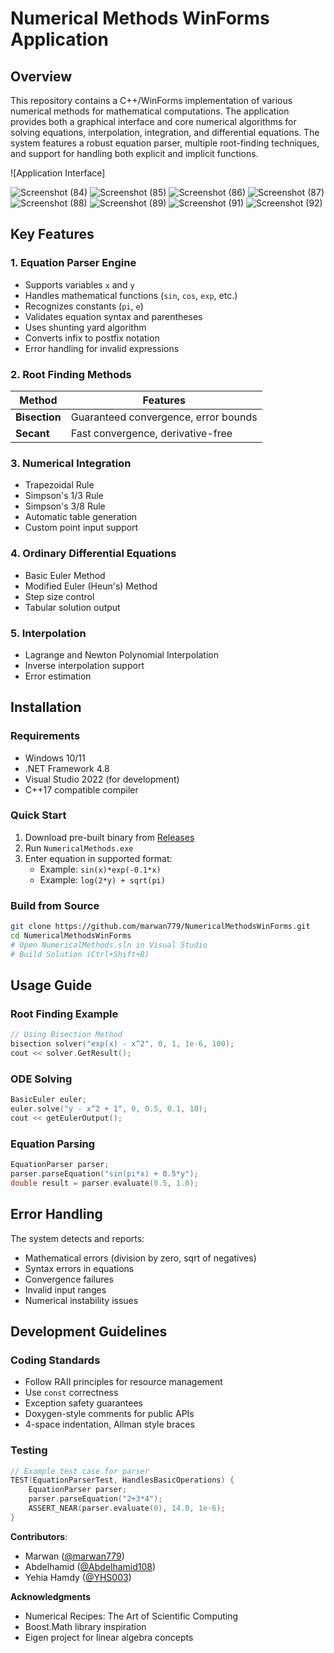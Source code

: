 # Numerical Methods WinForms Application

## Overview

This repository contains a C++/WinForms implementation of various numerical methods for mathematical computations. The application provides both a graphical interface and core numerical algorithms for solving equations, interpolation, integration, and differential equations. The system features a robust equation parser, multiple root-finding techniques, and support for handling both explicit and implicit functions.

![Application Interface]

![Screenshot (84)](https://github.com/user-attachments/assets/30da17aa-effc-4c09-8a86-0d6dcb9d59b7)
![Screenshot (85)](https://github.com/user-attachments/assets/10e605bd-d492-469d-a4c5-4cf7d9b80279)
![Screenshot (86)](https://github.com/user-attachments/assets/71b7823d-cf54-4bc9-9d4e-7f83d7df3801)
![Screenshot (87)](https://github.com/user-attachments/assets/d6f7f1e6-c092-4a4c-80a7-afc3387177a2)
![Screenshot (88)](https://github.com/user-attachments/assets/e6b01d01-da52-467c-8089-127fed453ca7)
![Screenshot (89)](https://github.com/user-attachments/assets/8134218b-200c-441c-aa65-aed82714fcfd)
![Screenshot (91)](https://github.com/user-attachments/assets/358c2bab-24f6-45ed-ad92-abf6c730acf8)
![Screenshot (92)](https://github.com/user-attachments/assets/fe046f20-e97a-47e4-9220-305d1c2e6ad0)

## Key Features

### 1. **Equation Parser Engine**
- Supports variables `x` and `y`
- Handles mathematical functions (`sin`, `cos`, `exp`, etc.)
- Recognizes constants (`pi`, `e`)
- Validates equation syntax and parentheses
- Uses shunting yard algorithm 
- Converts infix to postfix notation
- Error handling for invalid expressions

### 2. Root Finding Methods
| Method          | Features                              |
|-----------------|---------------------------------------|
| **Bisection**   | Guaranteed convergence, error bounds  |
| **Secant**      | Fast convergence, derivative-free    |

### 3. Numerical Integration
- Trapezoidal Rule
- Simpson's 1/3 Rule
- Simpson's 3/8 Rule
- Automatic table generation
- Custom point input support

### 4. Ordinary Differential Equations
- Basic Euler Method
- Modified Euler (Heun's) Method
- Step size control
- Tabular solution output

### 5. Interpolation
- Lagrange and Newton Polynomial Interpolation
- Inverse interpolation support
- Error estimation

## Installation

### Requirements
- Windows 10/11
- .NET Framework 4.8
- Visual Studio 2022 (for development)
- C++17 compatible compiler

### Quick Start
1. Download pre-built binary from [Releases](https://github.com/marwan779/NumericalMethodsWinForms/releases)
2. Run `NumericalMethods.exe`
3. Enter equation in supported format:
   - Example: `sin(x)*exp(-0.1*x)`
   - Example: `log(2*y) + sqrt(pi)`

### Build from Source
```bash
git clone https://github.com/marwan779/NumericalMethodsWinForms.git
cd NumericalMethodsWinForms
# Open NumericalMethods.sln in Visual Studio
# Build Solution (Ctrl+Shift+B)
```

## Usage Guide

### Root Finding Example
```cpp
// Using Bisection Method
bisection solver("exp(x) - x^2", 0, 1, 1e-6, 100);
cout << solver.GetResult();
```

### ODE Solving
```cpp
BasicEuler euler;
euler.solve("y - x^2 + 1", 0, 0.5, 0.1, 10);
cout << getEulerOutput();
```

### Equation Parsing
```cpp
EquationParser parser;
parser.parseEquation("sin(pi*x) + 0.5*y");
double result = parser.evaluate(0.5, 1.0);
```

## Error Handling

The system detects and reports:
- Mathematical errors (division by zero, sqrt of negatives)
- Syntax errors in equations
- Convergence failures
- Invalid input ranges
- Numerical instability issues

## Development Guidelines

### Coding Standards
- Follow RAII principles for resource management
- Use `const` correctness
- Exception safety guarantees
- Doxygen-style comments for public APIs
- 4-space indentation, Allman style braces

### Testing
```cpp
// Example test case for parser
TEST(EquationParserTest, HandlesBasicOperations) {
    EquationParser parser;
    parser.parseEquation("2+3*4");
    ASSERT_NEAR(parser.evaluate(0), 14.0, 1e-6);
}
```


**Contributors**:  
- Marwan ([@marwan779](https://github.com/marwan779))
- Abdelhamid ([@Abdelhamid108](https://github.com/Abdelhamid108))
- Yehia Hamdy ([@YHS003](https://github.com/YHS003))

**Acknowledgments**  
- Numerical Recipes: The Art of Scientific Computing
- Boost.Math library inspiration
- Eigen project for linear algebra concepts
